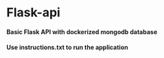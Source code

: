 # Flask-api

#### Basic Flask API with dockerized mongodb database
#### Use instructions.txt to run the application
